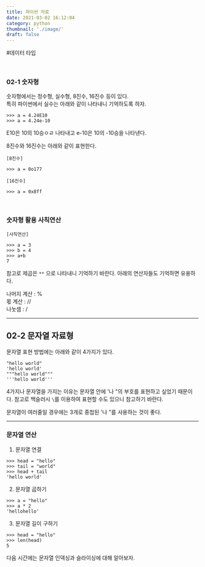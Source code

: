 ```yaml
---
title: 파이썬 자료
date: 2021-03-02 16:12:04
category: python
thumbnail: './image/'
draft: false
---
```


#데이터 타입

<br>

<h3>02-1 숫자형</h3>

<p>숫자형에서는 정수형, 실수형, 8진수, 16진수 등이 있다. <br> 
특히 파이썬에서 실수는 아래와 같이 나타내니 기억하도록 하자. </p>

```
>>> a = 4.24E10
>>> a = 4.24e-10
```
E10은 10의 10승ㅇㄹ 나타내고 e-10은 10의 -10승을 나타낸다. 

8진수와 16진수는 아래와 같이 표현한다. 
 
 `[8진수]`
 ```
>>> a = 0o177
```

 `[16진수]`
 ```
>>> a = 0x8ff
```
<br/>
<h3>숫자형 활용 사칙연산</h3>

`[사칙연산]`

```
>>> a = 3
>>> b = 4
>>> a+b
7
```

참고로 제곱은 `**` 으로 나타내니 기억하기 바란다. 
아래의 연산자들도 기억하면 유용하다. 

나머지 계산 : %<br>
몫 계산 : //<br>
나눗셈 : /<br>

<hr>
<h2>02-2 문자열 자료형</h2>

문자열 표현 방법에는 아래와 같이 4가지가 있다. 
```
"hello world"
'hello world'
"""hello world"""
'''hello world'''
```

4가지나 문자열을 가지는 이유는 문자열 안에 '나 "의 부호를 표현하고 싶었기 때문이다. 
참고로 백슬러시 `\`를 이용하여 표현할 수도 있으니 참고하기 바란다. 

문자열이 여러줄일 경우에는 3개로 중첩된 '나 "를 사용하는 것이 좋다. 

<hr>
<h3>문자열 연산 </h3>

1. 문자열 연결
```
>>> head = "hello"
>>> tail = "world"
>>> head + tail
'hello world'
```

2. 문자열 곱하기 
```
>>> a = "hello"
>>> a * 2
'hellohello'
```

3. 문자열 길이 구하기
```
>>> head = "hello"
>>> len(head)
5
```

다음 시간에는 문자열 인덱싱과 슬라이싱에 대해 알아보자. 
